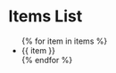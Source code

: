 <!DOCTYPE html>
<html lang="en">
<head>
    <meta charset="UTF-8">
    <meta name="viewport" content="width=device-width, initial-scale=1.0">
    <title>Dynamic Items</title>
</head>
<body>
    <h1>Items List</h1>
    <ul>
        {% for item in items %}
        <li>{{ item }}</li>
        {% endfor %}
    </ul>
</body>
</html>
